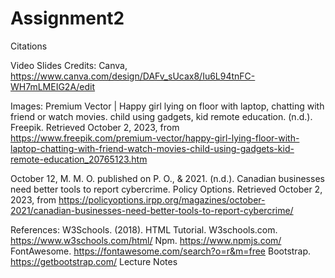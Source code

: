 # Assignment2

Citations

Video Slides Credits: Canva, https://www.canva.com/design/DAFv_sUcax8/Iu6L94tnFC-WH7mLMEIG2A/edit

Images:
Premium Vector | Happy girl lying on floor with laptop, chatting with friend or watch movies. child using gadgets, kid remote education. (n.d.). Freepik. Retrieved October 2, 2023, 
from https://www.freepik.com/premium-vector/happy-girl-lying-floor-with-laptop-chatting-with-friend-watch-movies-child-using-gadgets-kid-remote-education_20765123.htm

October 12, M. M. O. published on P. O., & 2021. (n.d.). Canadian businesses need better tools to report cybercrime. Policy Options. Retrieved October 2, 2023, 
from https://policyoptions.irpp.org/magazines/october-2021/canadian-businesses-need-better-tools-to-report-cybercrime/

References:
W3Schools. (2018). HTML Tutorial. W3schools.com. https://www.w3schools.com/html/
Npm. https://www.npmjs.com/
FontAwesome. https://fontawesome.com/search?o=r&m=free
Bootstrap. https://getbootstrap.com/
Lecture Notes
